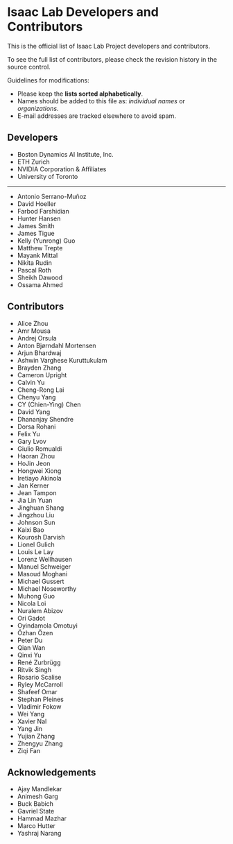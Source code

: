 # Isaac Lab Developers and Contributors

This is the official list of Isaac Lab Project developers and contributors.

To see the full list of contributors, please check the revision history in the source control.

Guidelines for modifications:

* Please keep the **lists sorted alphabetically**.
* Names should be added to this file as: *individual names* or *organizations*.
* E-mail addresses are tracked elsewhere to avoid spam.

## Developers

* Boston Dynamics AI Institute, Inc.
* ETH Zurich
* NVIDIA Corporation & Affiliates
* University of Toronto

---

* Antonio Serrano-Muñoz
* David Hoeller
* Farbod Farshidian
* Hunter Hansen
* James Smith
* James Tigue
* Kelly (Yunrong) Guo
* Matthew Trepte
* Mayank Mittal
* Nikita Rudin
* Pascal Roth
* Sheikh Dawood
* Ossama Ahmed

## Contributors

* Alice Zhou
* Amr Mousa
* Andrej Orsula
* Anton Bjørndahl Mortensen
* Arjun Bhardwaj
* Ashwin Varghese Kuruttukulam
* Brayden Zhang
* Cameron Upright
* Calvin Yu
* Cheng-Rong Lai
* Chenyu Yang
* CY (Chien-Ying) Chen
* David Yang
* Dhananjay Shendre
* Dorsa Rohani
* Felix Yu
* Gary Lvov
* Giulio Romualdi
* Haoran Zhou
* HoJin Jeon
* Hongwei Xiong
* Iretiayo Akinola
* Jan Kerner
* Jean Tampon
* Jia Lin Yuan
* Jinghuan Shang
* Jingzhou Liu
* Johnson Sun
* Kaixi Bao
* Kourosh Darvish
* Lionel Gulich
* Louis Le Lay
* Lorenz Wellhausen
* Manuel Schweiger
* Masoud Moghani
* Michael Gussert
* Michael Noseworthy
* Muhong Guo
* Nicola Loi
* Nuralem Abizov
* Ori Gadot
* Oyindamola Omotuyi
* Özhan Özen
* Peter Du
* Qian Wan
* Qinxi Yu
* René Zurbrügg
* Ritvik Singh
* Rosario Scalise
* Ryley McCarroll
* Shafeef Omar
* Stephan Pleines
* Vladimir Fokow
* Wei Yang
* Xavier Nal
* Yang Jin
* Yujian Zhang
* Zhengyu Zhang
* Ziqi Fan

## Acknowledgements

* Ajay Mandlekar
* Animesh Garg
* Buck Babich
* Gavriel State
* Hammad Mazhar
* Marco Hutter
* Yashraj Narang

